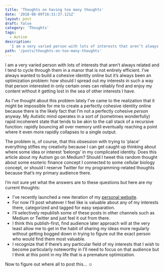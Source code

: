 ```yaml
---
title: 'Thoughts on having too many thoughts'
date: '2018-08-09T16:31:37.121Z'
layout: post
draft: false
category: 'Thoughts'
tags:
  - Autism
description:
  'I am a very varied person with lots of interests that aren’t always related and I tend to cycle through them in a manor that is not entirely efficient. I’ve always wanted to build a cohesive identity online but it’s always been an optimization problem: how should I spread out my interests in such a way that person interested in only certain ones can reliably find and enjoy my content without it getting lost in the sea of other interests I have.'
path: '/posts/thoughts-on-too-many-thoughts'
---
```


I am a very varied person with lots of interests that aren’t always related and I tend to cycle through them in a manor that is not entirely efficient. I’ve always wanted to build a cohesive identity online but it’s always been an optimization problem: how should I spread out my interests in such a way that person interested in only certain ones can reliably find and enjoy my content without it getting lost in the sea of other interests I have.

As I’ve thought about this problem lately I’ve came to the realization that it might be impossible for me to create a perfectly cohesive identity online because there is the likely fact that I’m not a perfectly cohesive _person_ anyway. My Autistic mind operates in a sort of (sometimes wonderfully) rapid incoherent state that tends to be akin to the call stack of a recursive function: rapidly bouncing all over memory until eventually reaching a point where it even more rapidly collapses to a single output.

The problem is, of course, that this obsession with trying to ‘place’ everything stifles my creativity because I can get caught up thinking about where some idea or interest ‘belongs’ in my complicated identity. Does this article about my Autism go on Medium? Should I tweet this random thought about some esoteric finance concept I connected to some cellular biology concept, or should I reserve Twitter for my programming-related thoughts because that’s my primary audience there.

I’m not sure yet what the answers are to these questions but here are my current thoughts:

- I’ve recently launched a new iteration of my [personal website](https://zacharytamas.com/).
- For now I’ll post whatever I feel like is valuable about any of my interests there, categorized and tagged for easy separation.
- I’ll selectively republish some of these posts in other channels such as Medium or Twitter and just feel it out from there.
- I think this publish-first, find audience later approach will at the very least allow me to get in the habit of sharing my ideas more regularly without getting bogged down in trying to figure out the exact person who would find them most valuable.
- I recognize that if there’s any particular field of my interests that I wish to become particularly noteworthy in I’ll need to focus on that audience but I think at this point in my life that is a premature optimization.

Now to figure out where all to post this... ☺️
